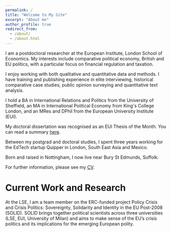 ```yaml
---
permalink: /
title: "Welcome to My Site"
excerpt: "About me"
author_profile: true
redirect_from: 
  - /about/
  - /about.html
---
```


I am a postdoctoral researcher at the European Institute, London School of Economics. My interests include comparative political economy, British and EU politics, with a particular focus on financial regulation and taxation. 

I enjoy working with both qualitative and quantitative data and methods. I have training and publishing experience in elite interviewing, historical comparative case studies, public opinion surveying and quantitative text analysis.     

I hold a BA in International Relations and Politics from the University of Sheffield, an MA in International Political Economy from King's College London, and an MRes and DPhil from the European University Institute (EUI).

My doctoral dissertation was recognised as an EUI Thesis of the Month. You can read a summary [here](https://cadmus.eui.eu/handle/1814/68560 "Thesis of the Month"). 

Between my postgrad and doctoral studies, I spent three years working for the EdTech startup Quipper in London, South East Asia and Mexico.

Born and raised in Nottingham, I now live near Bury St Edmunds, Suffolk.

For further information, please see my [CV](https://www.joeganderson.net/cv/ "CV").

Current Work and Research
======

At the LSE, I am a team member on the ERC-funded project Policy Crisis and Crisis Politics: Sovereignty, Solidarity and Identity in the EU Post-2008 (SOLID). SOLID brings together political scientists across three universities (LSE, EUI, University of Milan) and aims to make sense of the EU’s crisis politics and its implications for the emerging European polity.
